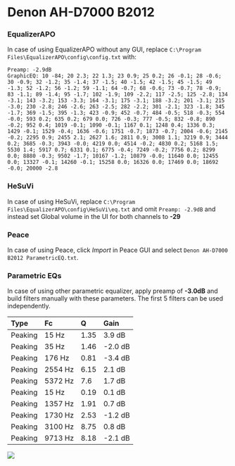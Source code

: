 # Denon AH-D7000 B2012

### EqualizerAPO
In case of using EqualizerAPO without any GUI, replace `C:\Program Files\EqualizerAPO\config\config.txt`
with:
```
Preamp: -2.9dB
GraphicEQ: 10 -84; 20 2.3; 22 1.3; 23 0.9; 25 0.2; 26 -0.1; 28 -0.6; 30 -0.9; 32 -1.2; 35 -1.4; 37 -1.5; 40 -1.5; 42 -1.5; 45 -1.5; 49 -1.3; 52 -1.2; 56 -1.2; 59 -1.1; 64 -0.7; 68 -0.6; 73 -0.7; 78 -0.9; 83 -1.1; 89 -1.4; 95 -1.7; 102 -1.9; 109 -2.2; 117 -2.5; 125 -2.8; 134 -3.1; 143 -3.2; 153 -3.3; 164 -3.1; 175 -3.1; 188 -3.2; 201 -3.1; 215 -3.0; 230 -2.8; 246 -2.6; 263 -2.5; 282 -2.2; 301 -2.1; 323 -1.8; 345 -1.7; 369 -1.5; 395 -1.3; 423 -0.9; 452 -0.7; 484 -0.5; 518 -0.3; 554 -0.0; 593 0.2; 635 0.2; 679 0.0; 726 -0.3; 777 -0.5; 832 -0.8; 890 -0.2; 952 0.4; 1019 -0.1; 1090 -0.1; 1167 0.1; 1248 0.4; 1336 0.3; 1429 -0.1; 1529 -0.4; 1636 -0.6; 1751 -0.7; 1873 -0.7; 2004 -0.6; 2145 -0.2; 2295 0.9; 2455 2.1; 2627 1.6; 2811 0.9; 3008 1.1; 3219 0.9; 3444 0.2; 3685 -0.3; 3943 -0.0; 4219 0.0; 4514 -0.2; 4830 0.2; 5168 1.5; 5530 1.4; 5917 0.7; 6331 0.1; 6775 -0.4; 7249 -0.2; 7756 0.2; 8299 0.0; 8880 -0.3; 9502 -1.7; 10167 -1.2; 10879 -0.0; 11640 0.0; 12455 0.0; 13327 -0.1; 14260 -0.1; 15258 0.0; 16326 0.0; 17469 0.0; 18692 -0.0; 20000 -2.8
```

### HeSuVi
In case of using HeSuVi, replace `C:\Program Files\EqualizerAPO\config\HeSuVi\eq.txt` and omit `Preamp:
-2.9dB` and instead set Global volume in the UI for both channels to **-29**

### Peace
In case of using Peace, click *Import* in Peace GUI and select `Denon AH-D7000 B2012 ParametricEQ.txt`.

### Parametric EQs
In case of using other parametric equalizer, apply preamp of **-3.0dB** and build filters manually with
these parameters. The first 5 filters can be used independently.

| Type    | Fc      |    Q | Gain    |
|:--------|:--------|:-----|:--------|
| Peaking | 15 Hz   | 1.35 | 3.9 dB  |
| Peaking | 35 Hz   | 1.46 | -2.0 dB |
| Peaking | 176 Hz  | 0.81 | -3.4 dB |
| Peaking | 2554 Hz | 6.15 | 2.1 dB  |
| Peaking | 5372 Hz | 7.6  | 1.7 dB  |
| Peaking | 15 Hz   | 0.19 | 0.1 dB  |
| Peaking | 1357 Hz | 1.91 | 0.7 dB  |
| Peaking | 1730 Hz | 2.53 | -1.2 dB |
| Peaking | 3100 Hz | 8.75 | 0.8 dB  |
| Peaking | 9713 Hz | 8.18 | -2.1 dB |

![](https://raw.githubusercontent.com/jaakkopasanen/AutoEq/master/results/innerfidelity/sbaf-serious/Denon%20AH-D7000%20B2012/Denon%20AH-D7000%20B2012.png)